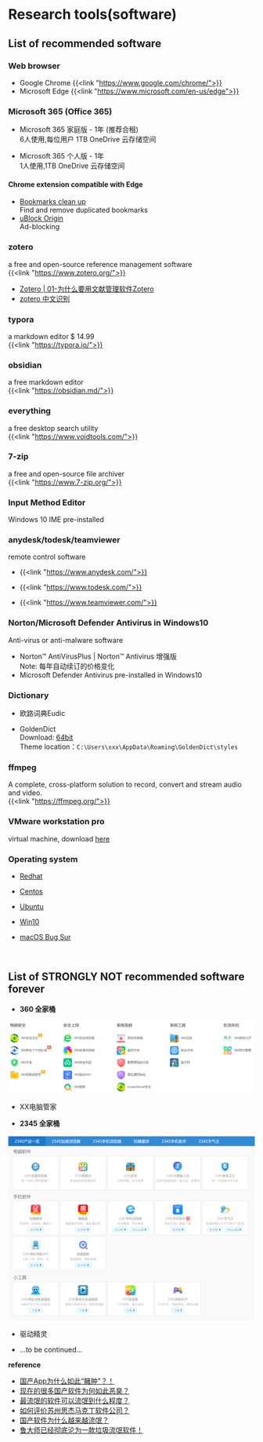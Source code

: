 # Research tools(software)







## List of recommended software

### Web browser
- Google Chrome {{<link "https://www.google.com/chrome/">}}
- Microsoft Edge {{<link "https://www.microsoft.com/en-us/edge">}}

### Microsoft 365 (Office 365)
- Microsoft 365 家庭版 - 1年  (推荐合租)  
6人使用,每位用户 1TB OneDrive 云存储空间  

- Microsoft 365 个人版 - 1年  
1人使用,1TB OneDrive 云存储空间  


#### Chrome extension compatible with Edge
- [Bookmarks clean up](https://chrome.google.com/webstore/detail/bookmarks-clean-up/oncbjlgldmiagjophlhobkogeladjijl?hl=en)  
Find and remove duplicated bookmarks
- [uBlock Origin](https://chrome.google.com/webstore/detail/ublock-origin/cjpalhdlnbpafiamejdnhcphjbkeiagm)  
  Ad-blocking


### zotero
a free and open-source reference management software  
{{<link "https://www.zotero.org/">}}
* [Zotero | 01-为什么要用文献管理软件Zotero](https://www.bilibili.com/video/BV1cJ411h77k)
* [zotero 中文识别](https://www.bilibili.com/read/cv6968662/)

### typora

a markdown editor $ 14.99  
{{<link "https://typora.io/">}}  

### obsidian
a free markdown editor  
{{<link "https://obsidian.md/">}}

### everything   
a free desktop search utility  
{{<link "https://www.voidtools.com/">}}

### 7-zip
a free and open-source file archiver  
{{<link "https://www.7-zip.org/">}}

### Input Method Editor
Windows 10 IME pre-installed

### anydesk/todesk/teamviewer

remote control software

- {{<link "https://www.anydesk.com/">}}  <br>

- {{<link "https://www.todesk.com/">}}  <br>

- {{<link "https://www.teamviewer.com/">}}  <br>

### Norton/Microsoft Defender Antivirus in Windows10
Anti-virus or anti-malware software
- Norton™ AntiVirusPlus | Norton™ Antivirus 增强版  
  Note: 每年自动续订的价格变化
- Microsoft Defender Antivirus pre-installed in Windows10

### Dictionary
- 欧路词典Eudic
  
- GoldenDict  
  Download: [64bit](https://sourceforge.net/projects/goldendict/files/early%20access%20builds/Qt5-based/64bit/)  
  Theme location：`C:\Users\xxx\AppData\Roaming\GoldenDict\styles`

### ffmpeg
A complete, cross-platform solution to record, convert and stream audio and video.  
{{<link "https://ffmpeg.org/">}}  

### VMware workstation pro
virtual machine, download [here](https://www.vmware.com/products/workstation-pro/workstation-pro-evaluation.html)




### Operating system
* [Redhat](https://developers.redhat.com/products/rhel/download)

* [Centos](https://www.centos.org/)

* [Ubuntu](https://www.ubuntu.com/)

* [Win10](https://www.microsoft.com/zh-cn/software-download/windows10)

* [macOS Bug Sur](https://www.apple.com/macos/big-sur/)

<br>

## List of STRONGLY NOT recommended software forever

- **360 全家桶**  

<center>
<img src="img/image-20210120222659506.png" width="700" align="bottom" />
</center>

- XX电脑管家

- **2345 全家桶**

<center>
<img src="img/image-20210127161425191.png" width="700" align="bottom" />
</center>

- 驱动精灵

- ...to be continued...





**reference**

- [国产App为什么如此“臃肿”？！](https://www.cnblogs.com/SNSD-99/p/14383023.html)
- [现在的很多国产软件为何如此恶臭？](https://www.zhihu.com/question/434638074)
- [最流氓的软件可以流氓到什么程度？](https://www.zhihu.com/question/29129310/answers/updated)
- [如何评价苏州思杰马克丁软件公司？](https://www.zhihu.com/question/46746200)
- [国产软件为什么越来越流氓？](https://blog.csdn.net/qq_21388535/article/details/80080571?utm_source=blogxgwz0)
- [鲁大师已经彻底沦为一款垃圾流氓软件！](https://zhuanlan.zhihu.com/p/108041500)


